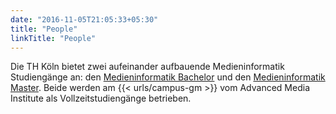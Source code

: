 ```yaml
---
date: "2016-11-05T21:05:33+05:30"
title: "People"
linkTitle: "People"
---
```


Die TH Köln bietet zwei aufeinander aufbauende Medieninformatik Studiengänge an: den [Medieninformatik Bachelor](/study/bachelor) und den [Medieninformatik Master](/study/master). Beide werden am {{< urls/campus-gm >}} vom Advanced Media Institute als Vollzeitstudiengänge betrieben.


